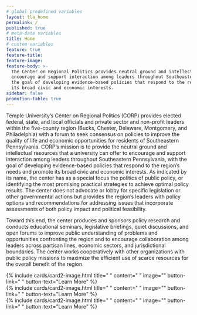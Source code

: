 ```yaml
---
# global predefined variables
layout: tla_home
permalink: /
published: true
# meta-data variables
title: Home
# custom variables
feature: true
feature-title:
feature-image:
feature-body: >-
  The Center on Regional Politics provides neutral ground and intellectual resources to
  encourage and support interaction among leaders throughout Southeastern Pennsylvania, with
  the goal of developing evidence-based policies that respond to the region’s needs and promote
  its broad civic and economic interests.
sidebar: false
promotion-table: true
---
```

Temple University’s Center on Regional Politics (CORP) provides elected federal, state, and local officials and private sector and non-profit leaders within the five-county region (Bucks, Chester, Delaware, Montgomery, and Philadelphia) with a forum to seek consensus on policies to improve the quality of life and economic opportunities for residents of Southeastern Pennsylvania.  CORP’s mission is to provide the neutral ground and intellectual resources that a university can offer to encourage and support interaction among leaders throughout Southeastern Pennsylvania, with the goal of developing evidence-based policies that respond to the region’s needs and promote its broad civic and economic interests.  As indicated by its name, the center has as a special focus the politics of public policy, or identifying the most promising practical strategies to achieve optimal policy results.  The center does not advocate or lobby for specific legislation or other governmental actions but provides the region’s leaders with policy options and recommendations for addressing issues that incorporate assessments of both policy impact and political feasibility.

Toward this end, the center produces and sponsors policy research and conducts educational seminars, legislative briefings, quiet discussions, and open forums to improve public understanding of problems and opportunities confronting the region and to encourage collaboration among leaders across partisan lines, economic sectors, and jurisdictional boundaries.  The center works cooperatively with other organizations with public policy missions to maximize the efficient use of scarce resources for the overall benefit of the region.

<div class="row row-wide">
  <div class="col m12 l4">{% include cards/card2-image.html
    title=" "
    content=" "
    image=""
    button-link=" "
    button-text="Learn More" %}
  </div>
  <div class="row row-wide">
    <div class="col m12 l4">{% include cards/card2-image.html
      title=" "
      content=" "
      image=""
      button-link=" "
      button-text="Learn More" %}
    </div>
    <div class="row row-wide">
      <div class="col m12 l4">{% include cards/card2-image.html
        title=" "
        content=" "
        image=""
        button-link=" "
        button-text="Learn More" %}
      </div>
</div>
